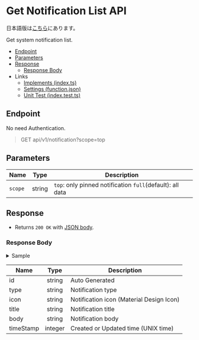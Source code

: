 # Get Notification List API

日本語版は[こちら](./README-ja.md)にあります。

Get system notification list.

- [Endpoint](#endpoint)
- [Parameters](#parameters)
- [Response](#response)
  - [Response Body](#response-body)
- Links
  - [Implements (index.ts)](index.ts)
  - [Settings (function.json)](function.json)
  - [Unit Test (index.test.ts)](index.test.ts)

## Endpoint

No need Authentication.

> GET api/v1/notification?scope=top

## Parameters

|Name|Type|Description|
|----|:--:|-----------|
|`scope`|string|`top`: only pinned notification `full`(default): all data|

## Response

- Returns `200 OK` with [JSON body](#response-body).

### Response Body

<details>
  <summary>Sample</summary>

```json
[
  {
    "id": "<Auto Generated>",
    "type": "is-info",
    "icon": "info",
    "title": "このサイトはベータ版です",
    "body": "このWebサイトはベータ版環境です。以下の点にご留意してご利用ください。",
    "timeStamp": 1597028400
  },
  {
    "id": "<Auto Generated>",
    "type": "is-warning",
    "icon": "warning",
    "title": "システムメンテナンスのお知らせ",
    "body": "2020/8/11 10:00よりメンテナンスを行います。",
    "timeStamp": 1597024800
  },
]
```

</details>

|Name|Type|Description|
|----|:--:|-----------|
|id|string|Auto Generated|
|type|string|Notification type|
|icon|string|Notification icon (Material Design Icon)|
|title|string|Notification title|
|body|string|Notification body|
|timeStamp|integer|Created or Updated time (UNIX time)|
